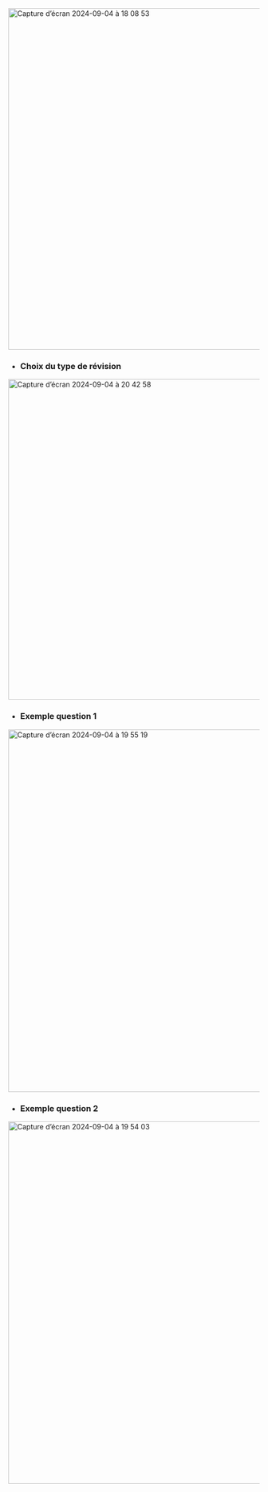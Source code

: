 
<img width="684" alt="Capture d’écran 2024-09-04 à 18 08 53" src="https://github.com/user-attachments/assets/3edddc64-3d5a-4f54-9a60-19c551daa0db">

 - ### Choix du type de révision
<img width="642" alt="Capture d’écran 2024-09-04 à 20 42 58" src="https://github.com/user-attachments/assets/760865ee-4939-4ad4-af87-de6903e1aeb2">

 - ### Exemple question 1
<img width="726" alt="Capture d’écran 2024-09-04 à 19 55 19" src="https://github.com/user-attachments/assets/7f3197a7-7afc-424e-8a05-ae5f6bce8893">

- ### Exemple question 2
<img width="726" alt="Capture d’écran 2024-09-04 à 19 54 03" src="https://github.com/user-attachments/assets/7c5605f3-913d-49fe-8c52-964d9535400d">
